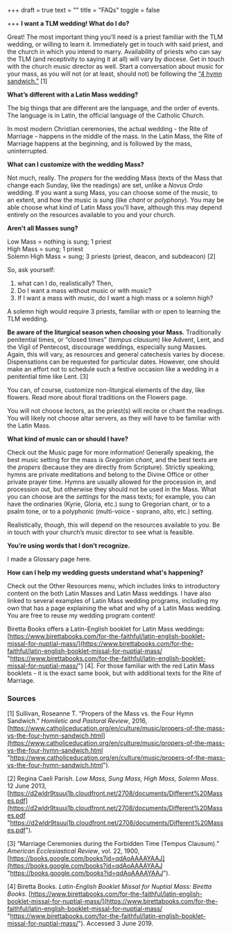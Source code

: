 +++
draft = true
text = ""
title = "FAQs"
toggle = false

+++
**I want a TLM wedding! What do I do?**

Great! The most important thing you’ll need is a priest familiar with the TLM wedding, or willing to learn it. Immediately get in touch with said priest, and the church in which you intend to marry. Availability of priests who can say the TLM (and receptivity to saying it at all) will vary by diocese. Get in touch with the church music director as well. Start a conversation about music for your mass, as you will not (or at least, should not) be following the [“4 hymn sandwich.”](https://www.catholiceducation.org/en/culture/music/propers-of-the-mass-vs-the-four-hymn-sandwich.html) \[1\]

**What’s different with a Latin Mass wedding?**

The big things that are different are the language, and the order of events. The language is in Latin, the official language of the Catholic Church.

In most modern Christian ceremonies, the actual wedding - the Rite of Marriage - happens in the middle of the mass. In the Latin Mass, the Rite of Marriage happens at the beginning, and is followed by the mass, uninterrupted.

**What can I customize with the wedding Mass?**

Not much, really. The _propers_ for the wedding Mass (texts of the Mass that change each Sunday, like the readings) are set, unlike a _Novus Ordo_ wedding. If you want a sung Mass, you can choose some of the music, to an extent, and how the music is sung (like _chant_ or _polyphony_). You may be able choose what kind of Latin Mass you’ll have, although this may depend entirely on the resources available to you and your church.

**Aren't all Masses sung?**

Low Mass = nothing is sung; 1 priest  
High Mass = sung; 1 priest  
Solemn High Mass = sung; 3 priests (priest, deacon, and subdeacon) \[2\]

So, ask yourself:

1. what can I do, realistically? Then,
2. Do I want a mass without music or with music?
3. If I want a mass with music, do I want a high mass or a solemn high?

A solemn high would require 3 priests, familiar with or open to learning the TLM wedding.

**Be aware of the liturgical season when choosing your Mass.** Traditionally penitential times, or “closed times” (_tempus clausum_) like Advent, Lent, and the Vigil of Pentecost, discourage weddings, especially sung Masses. Again, this will vary, as resources and general catechesis varies by diocese. Dispensations can be requested for particular dates. However, one should make an effort not to schedule such a festive occasion like a wedding in a penitential time like Lent. \[3\]

You can, of course, customize non-liturgical elements of the day, like flowers. Read more about floral traditions on the Flowers page.

You will not choose lectors, as the priest(s) will recite or chant the readings. You will likely not choose altar servers, as they will have to be familiar with the Latin Mass.

**What kind of music can or should I have?**

Check out the Music page for more information! Generally speaking, the best music setting for the mass is _Gregorian chant_, and the best texts are the _propers_ (because they are directly from Scripture). Strictly speaking, hymns are private meditations and belong to the Divine Office or other private prayer time. Hymns are usually allowed for the procession in, and procession out, but otherwise they should not be used in the Mass. What you can choose are the _settings_ for the mass texts; for example, you can have the ordinaries (Kyrie, Gloria, etc.) sung to Gregorian chant, or to a psalm tone, or to a polyphonic (multi-voice - soprano, alto, etc.) setting.

Realistically, though, this will depend on the resources available to you. Be in touch with your church’s music director to see what is feasible.

**You’re using words that I don’t recognize.**

I made a Glossary page here.

**How can I help my wedding guests understand what's happening?**

Check out the Other Resources menu, which includes links to introductory content on the both Latin Masses and Latin Mass weddings. I have also linked to several examples of Latin Mass wedding programs, including my own that has a page explaining the what and why of a Latin Mass wedding. You are free to reuse my wedding program content!

Biretta Books offers a Latin-English booklet for Latin Mass weddings: [https://www.birettabooks.com/for-the-faithful/latin-english-booklet-missal-for-nuptial-mass/](https://www.birettabooks.com/for-the-faithful/latin-english-booklet-missal-for-nuptial-mass/ "https://www.birettabooks.com/for-the-faithful/latin-english-booklet-missal-for-nuptial-mass/") \[4\]. For those familiar with the red Latin Mass booklets - it is the exact same book, but with additional texts for the Rite of Marriage.

### Sources

\[1\] Sullivan, Roseanne T. “Propers of the Mass vs. the Four Hymn Sandwich.” _Homiletic and Pastoral Review_, 2016, [https://www.catholiceducation.org/en/culture/music/propers-of-the-mass-vs-the-four-hymn-sandwich.html](https://www.catholiceducation.org/en/culture/music/propers-of-the-mass-vs-the-four-hymn-sandwich.html "https://www.catholiceducation.org/en/culture/music/propers-of-the-mass-vs-the-four-hymn-sandwich.html").

\[2\] Regina Caeli Parish. _Low Mass, Sung Mass, High Mass, Solemn Mass_. 12 June 2013, [https://d2wldr9tsuuj1b.cloudfront.net/2708/documents/Different%20Masses.pdf](https://d2wldr9tsuuj1b.cloudfront.net/2708/documents/Different%20Masses.pdf "https://d2wldr9tsuuj1b.cloudfront.net/2708/documents/Different%20Masses.pdf").

\[3\] “Marriage Ceremonies during the Forbidden Time (Tempus Clausum).” _American Ecclesiastical Review_, vol. 22, 1900, [https://books.google.com/books?id=qdAoAAAAYAAJ](https://books.google.com/books?id=qdAoAAAAYAAJ "https://books.google.com/books?id=qdAoAAAAYAAJ").

\[4\] Biretta Books. _Latin-English Booklet Missal for Nuptial Mass: Biretta Books_. [https://www.birettabooks.com/for-the-faithful/latin-english-booklet-missal-for-nuptial-mass/](https://www.birettabooks.com/for-the-faithful/latin-english-booklet-missal-for-nuptial-mass/ "https://www.birettabooks.com/for-the-faithful/latin-english-booklet-missal-for-nuptial-mass/"). Accessed 3 June 2019.